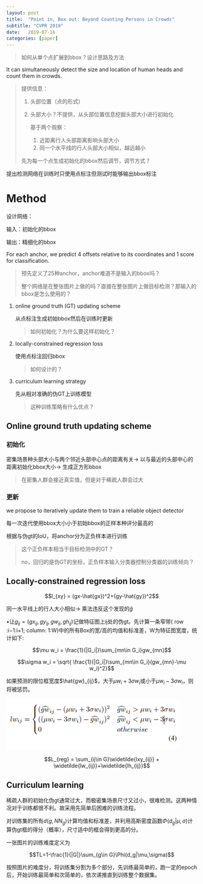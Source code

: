 ```yaml
---
layout: post
title:  "Point in, Box out: Beyond Counting Persons in Crowds"
subtitle: "CVPR 2019"
date:   2019-07-16 
categories: [paper]
---
```


> 如何从单个点扩展到bbox？设计思路及方法

It can simultaneously detect the size and location of human heads and count them in crowds.

>  提供信息：
>
> 1. 头部位置（点的形式）
>
> 2. 头部大小？不提供，从头部位置信息挖掘头部大小进行初始化
>
>    基于两个观察：
>
>    1. 近距离行人头部距离影响头部大小
>    2. 同一个水平线的行人头部大小相似，越远越小
>
> 先为每一个点生成初始化的bbox然后调节，调节方式？

提出检测网络在训练时只使用点标注但测试时能够输出bbox标注

# Method

设计网络：

输入：初始化的bbox

输出：精细化的bbox

For each anchor, we predict 4 offsets relative to its coordinates and 1 score for classification.  

> 预先定义了25种anchor，anchor难道不是输入的bbox吗？
>
> 整个网络是在整张图片上做的吗？直接在整张图片上做目标检测？那输入的bbox是怎么使用的？

1. online ground truth (GT) updating scheme  

   从点标注生成初始bbox然后在训练时更新

   > 如何初始化？为什么要这样初始化？

2. locally-constrained regression loss 

   使用点标注回归bbox

   > 如何设计的？

3. curriculum learning strategy  

   先从相对准确的伪GT上训练模型

   > 这种训练策略有什么优点？

## Online ground truth updating scheme 

### 初始化

密集场景种头部大小与两个邻近头部中心点的距离有关$\rightarrow$ 以与最近的头部中心的距离初始化bbox大小$\rightarrow$ 生成正方形bbox

> 在密集人群会接近真实值，但是对于稀疏人群会过大

### 更新

we propose to iteratively update them to train a reliable object detector  

每一次迭代使用bbox大小小于初始bbox的正样本种评分最高的

根据与伪gt的IoU，将anchor分为正负样本进行训练

> 这个正负样本相当于目标检测中的GT？
>
> no，回归的是伪GT的坐标，正负样本输入分类器控制分类器的训练倾向？

## Locally-constrained regression loss 

$$l_{xy} = (gx-\hat{gx})^2+(gy-\hat{gy})^2$$

同一水平线上的行人大小相似$\rightarrow$ 乘法违反这个发现的$\hat{g}$

•让$g_{ij}=(gx_{ij},gy_{ij},gw_{ij},gh_{ij})$记做特征图上ij处的伪gt。先计算一条窄带(
row :i−1:i+1; column: 1:W)中的所有Box的宽/高的均值和标准差，W为特征图宽度，统计如下:

$$\mu w_i = \frac{1}{|G_i|}\sum_{mn\in G_i}gw_{mn}$$

$$\sigma w_i = \sqrt{ \frac{1}{|G_i|}\sum_{mn\in G_i}(gw_{mn}-\mu w_i)^2}$$

如果预测的限位框宽度$\hat{gw}_{ij}$，大于$μw_i+3σw_i$或小于$μw_i−3σw_i$，则将被惩罚。

![PIBO1](https://github.com/suoluowan/learngit/blob/master/images/PIBO1.png?raw=true)

$$L_{reg} = \sum_{ij\in G}\widetilde{lxy_{ij}} + \widetilde{lw_{ij}}+\widetilde{lh_{ij}}$$

## Curriculum learning 

稀疏人群的初始化伪gt通常过大，而极密集场景尺寸又过小，很难检测。这两种情况对于训练都很不利。故采用先简单后困难的训练流程。

对训练集的所有$d(g,NN_g)$计算均值和标准差，并利用高斯密度函数$\Phi(d_g|\mu,\sigma)$计算伪gt框的得分（概率），尺寸适中的框会得到更高的分。

一张图片的训练难度定义为

$$TL=1-\frac{1}{|G|}\sum_{g\in G}\Phi(d_g|\mu,\sigma)$$

按照图片的难度分，将训练集分割为多个部分，先训练最简单的，跑一定的epoch后，开始训练最简单和次简单的，依次递推直到训练整个数据集。











































